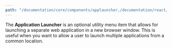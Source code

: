```yaml
---
path: "/documentation/core/components/applauncher,/documentation/react/components/applicationlauncher"
---
```

The **Application Launcher** is an optional utility menu item that allows for launching a separate web application in a new browser window. This is useful when you want to allow a user to launch multiple applications from a common location.
